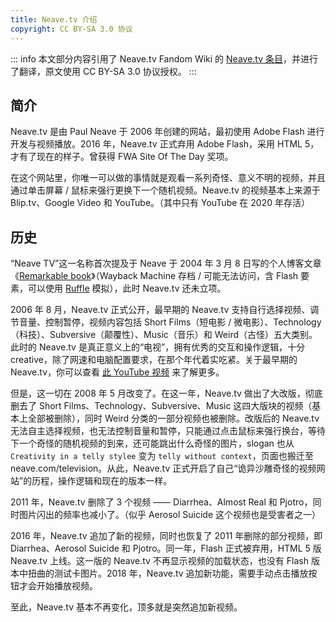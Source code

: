 ```yaml
---
title: Neave.tv 介绍
copyright: CC BY-SA 3.0 协议
---
```


::: info
本文部分内容引用了 Neave.tv Fandom Wiki 的 [Neave.tv 条目](https://neavetv.fandom.com/wiki/Neave.TV)，并进行了翻译，原文使用 CC BY-SA 3.0 协议授权。
:::

## 简介

Neave.tv 是由 Paul Neave 于 2006 年创建的网站，最初使用 Adobe Flash 进行开发与视频播放。2016 年，Neave.tv 正式弃用 Adobe Flash，采用 HTML 5，才有了现在的样子。曾获得 FWA Site Of The Day 奖项。

在这个网站里，你唯一可以做的事情就是观看一系列奇怪、意义不明的视频，并且通过单击屏幕 / 鼠标来强行更换下一个随机视频。Neave.tv 的视频基本上来源于 Blip.tv、Google Video 和 YouTube。（其中只有 YouTube 在 2020 年存活）

## 历史

“Neave TV”这一名称首次提及于 Neave 于 2004 年 3 月 8 日写的个人博客文章《[Remarkable book](https://web.archive.org/web/20050212043711/http://www.neave.com:80/rant/2004_03/remarkable_book.php)》（Wayback Machine 存档 / 可能无法访问，含 Flash 要素，可以使用 [Ruffle](https://ruffle.rs) 模拟），此时 Neave.tv 还未立项。

2006 年 8 月，Neave.tv 正式公开，最早期的 Neave.tv 支持自行选择视频、调节音量、控制暂停，视频内容包括 Short Films（短电影 / 微电影）、Technology（科技）、Subversive（颠覆性）、Music（音乐）和 Weird（古怪）五大类别。此时的 Neave.tv 是真正意义上的“电视”，拥有优秀的交互和操作逻辑，十分 creative，除了网速和电脑配置要求，在那个年代着实吃紧。关于最早期的 Neave.tv，你可以查看 [此 YouTube 视频](https://www.youtube.com/watch?v=XnuCnOq8mAc) 来了解更多。

但是，这一切在 2008 年 5 月改变了。在这一年，Neave.tv 做出了大改版，彻底删去了 Short Films、Technology、Subversive、Music 这四大版块的视频（基本上全部被删除），同时 Weird 分类的一部分视频也被删除。改版后的 Neave.tv 无法自主选择视频，也无法控制音量和暂停，只能通过点击鼠标来强行换台，等待下一个奇怪的随机视频的到来，还可能跳出什么奇怪的图片，slogan 也从 `Creativity in a telly stylee` 变为 `telly without context`，页面也搬迁至 neave.com/television。从此，Neave.tv 正式开启了自己“诡异沙雕奇怪的视频网站”的历程，操作逻辑和现在的版本一样。

2011 年，Neave.tv 删除了 3 个视频 —— Diarrhea、Almost Real 和 Pjotro，同时图片闪出的频率也减小了。（似乎 Aerosol Suicide 这个视频也是受害者之一）

2016 年，Neave.tv 追加了新的视频，同时也恢复了 2011 年删除的部分视频，即 Diarrhea、Aerosol Suicide 和 Pjotro。同一年，Flash 正式被弃用，HTML 5 版 Neave.tv 上线。这一版的 Neave.tv 不再显示视频的加载状态，也没有 Flash 版本中扭曲的测试卡图片。2018 年，Neave.tv 追加新功能，需要手动点击播放按钮才会开始播放视频。

至此，Neave.tv 基本不再变化，顶多就是突然追加新视频。

